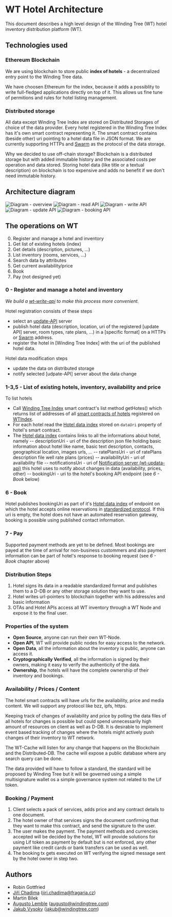 # WT Hotel Architecture

This document describes a high level design of the Winding Tree (WT) hotel inventory distribution platform (WT).


## Technologies used

### Ethereum Blockchain

We are using blockchain to store public **index of hotels** - a decentralized entry point to the Winding Tree data.

We have choosen Ethereum for the index, because it adds a possiblity to write full-fledged applications directly on top of it. This allows us fine tune of permitions and rules for hotel listing management.

### Distributed storage

All data except Winding Tree Index are stored on Distributed Storages of choice of the data provider. Every hotel registered in the Winding Tree Index has it's own smart contract representing it. The smart contract contains (beside other) uri pointing to a hotel data file in JSON format. We are currently supporting HTTPs and [Swarm](http://swarm-guide.readthedocs.io/en/latest/introduction.html) as the protocol of the data storage.

Why we decided to use off-chain storage? Blockchain is a distributed storage but with added immutable history and the associated costs per operation and data stored. Storing hotel data (like title or a textual description) on blockchain is too expensive and adds no benefit if we don't need immutable history.

## Architecture diagram

![Diagram - overview](media/wt-architecture-overview-v2.svg)
![Diagram - read API](media/wt-architecture-read-api-server-v2.svg)
![Diagram - write API](media/wt-architecture-write-api-server-v2.svg)
![Diagram - update API](media/wt-architecture-update-api-server-v2.svg)
![Diagram - booking API](media/wt-architecture-booking-api-v2.svg)

## The operations on WT

0) Register and manage a hotel and inventory
1) Get list of existing hotels (index)
2) Get details (description, pictures, ...)
3) List inventory (rooms, services, ...)
4) Search data by attributes
5) Get current availability/price
6) Book
7) Pay (not designed yet)


### 0 - Register and manage a hotel and inventory

*We build a [wt-write-api](https://github.com/windingtree/wt-write-api) to make this process more convenient.*

Hotel registration consists of these steps
- select an [update-API](https://github.com/windingtree/wt-update-api) server
- publish hotel data (description, location, uri of the registered [update API] server, room types, rate plans, ...) in a [specific format] on a HTTPs or [Swarm](http://swarm-guide.readthedocs.io/en/latest/introduction.html) address.
- register the hotel in [Winding Tree Index] with the uri of the published hotel data.

Hotel data modification steps
- update the data on distributed storage
- notify selected [udpate-API] server about the data change

### 1-3,5 - List of existing hotels, inventory, availability and price

To list hotels 

- Call [Winding Tree Index](https://github.com/windingtree/wt-contracts/blob/master/contracts/WTIndex.sol) smart contract's list method getHotes() which returns list of addresses of all [smart contracts of hotels](https://github.com/windingtree/wt-contracts/blob/master/contracts/hotel/Hotel.sol) registered on [WTIndex](https://github.com/windingtree/wt-contracts/blob/master/contracts/WTIndex.sol).
- For each hotel read the [Hotel data index](https://windingtree.github.io/docs/swagger-ui/) stored on `dataUri` property of hotel's smart contract.
- The [Hotel data index](https://windingtree.github.io/docs/swagger-ui/) contains links to all the informations about hotel, namely
-- descriptionUri - uri of the description json file holding basic information about hotel like name, basic text description, contacts, geographical location, images urls, ... 
-- ratePlansUri - uri of ratePlans description file well rate plans (prices)
-- availabilityUri - uri of availability file
-- notificationsUri - uri of [Notification server (wt-updata-api)](https://github.com/windingtree/wt-update-api) this hotel uses to notify about changes in data (availability, prices, other)
-- bookingUri - uri to the hotel's booking API endpoint (see *6 - Book* below)


### 6 - Book
Hotel publishes bookingUri as part of it's [Hotel data index](https://windingtree.github.io/docs/swagger-ui/)  of endpoint on which the hotel accepts online reservations in [standardized protocol](https://windingtree.github.io/docs/swagger-ui/booking-api.html#/default/post_booking). If this uri is empty, the hotel does not have an automated reservation gateway, booking is possible using published contact information.


### 7 - Pay
Supported payment methods are yet to be defined. Most bookings are payed at the time of arrival for non-business custommers and also payment information can be part of hotel's response to booking request (see *6 - Book* chapter above)


### Distribution Steps

1. Hotel signs its data in a readable standardized format and publishes them to a D-DB or any other storage solution they want to use.
2. Hotel writes url-pointers to blockchain together with his address/es and basic information
3. OTAs and Hotel APIs access all WT inventory through a WT Node and expose it to the final user.

### Properties of the system

- **Open Source**, anyone can run their own WT-Node.
- **Open API**, WT will provide public nodes for easy access to the network.
- **Open Data**, all the information about the inventory is public, anyone can access it.
- **Cryptographically Verified**, all the information is signed by their owners, making it easy to verify the authenticity of the data.
- **Ownership**, the hotels will have the complete ownership of their inventory and bookings.

### Availability / Prices / Content

The hotel smart contracts will have urls for the avaliability, price and media content. We will support any protocol like bzz, ipfs, https.

Keeping track of changes of availability and price by polling the data files of all hotels for changes is possible but could spend unnecessarily high amount of resources on client as well as D-DB. It is desirable to implement event based tracking of changes where the hotels might actively push changes of their inventory to WT network.

The WT-Cache will listen for any change that happens on the Blockchain and the Distributed-DB. The cache will expose a public database where any search query can be done.

The data provided will have to follow a standard, the standard will be proposed by Winding Tree but it will be governed using a simple multisignature wallet os a simple governance system not related to the Lif token.

### Booking / Payment

1) Client selects a pack of services, adds price and any contract details to one document.
2) The hotel owner of that services signs the document confirming that they want to make this contract, and send the signature to the user.
3) The user makes the payment. The payment methods and currencies accepted will be decided by the hotel, WT will provide solutions for using Lif token as payment by default but is not enforced, any other payment like credit cards or bank transfers can be used as well.
4) The booking tx gets executed on WT verifying the signed message sent by the hotel owner in step two.

## Authors

- Robin Gottfried
- [Jiří Chadima](https://github.com/jirkachadima) (<jiri.chadima@fragaria.cz>)
- Martin Bílek
- [Augusto Lemble](https://github.com/AugustoL) (<augusto@windingtree.com>)
- [Jakub Vysoky](https://github.com/kvbik) (<jakub@windingtree.com>)
